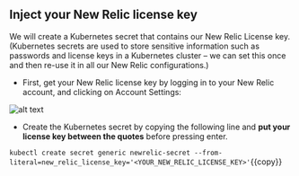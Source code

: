 

## Inject your New Relic license key

We will create a Kubernetes secret that contains our New Relic License key. (Kubernetes secrets are used to store sensitive information such as passwords and license keys in a Kubernetes cluster – we can set this once and then re-use it in all our New Relic configurations.)

* First, get your New Relic license key by logging in to your New Relic account, and clicking on Account Settings:

![alt text](https://github.com/polfliet/katacoda-scenarios/blob/master/kubernetes/assets/license.png?raw=true "License key")

* Create the Kubernetes secret by copying the following line and **put your license key between the quotes** before pressing enter.

`kubectl create secret generic newrelic-secret --from-literal=new_relic_license_key='<YOUR_NEW_RELIC_LICENSE_KEY>'`{{copy}}


